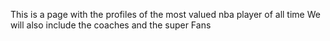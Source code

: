﻿This is a page with the profiles  of the most valued nba player of all time
We will also include the coaches and the super Fans
